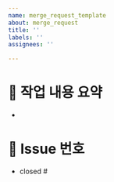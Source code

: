 ```yaml
---
name: merge_request_template
about: merge_request
title: ''
labels: ''
assignees: ''

---
```


# 📄 작업 내용 요약
<!-- 이 Merge Request에서 어떤 작업을 했는지 간단히 설명해주세요. -->
- 

# 📎 Issue 번호
<!-- 관련된 Issue가 있다면 `closed #번호`를 입력하면 자동으로 연결됩니다. -->
- closed #
